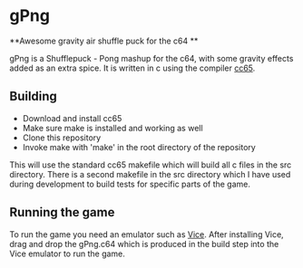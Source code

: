 gPng
====

**Awesome gravity air shuffle puck for the c64
**

gPng is a Shufflepuck - Pong mashup for the c64, with some gravity effects added as an extra spice. It is written in c using the compiler [cc65](http://www.cc65.org).
 
## Building
* Download and install cc65
* Make sure make is installed and working as well
* Clone this repository
* Invoke make with 'make' in the root directory of the repository

This will use the standard cc65 makefile which will build all c files in the src directory. There is a second makefile in the src directory which I have used during development to build tests for specific parts of the game.

## Running the game
To run the game you need an emulator such as [Vice](http://www.viceteam.org). After installing Vice, drag and drop the gPng.c64 which is produced in the build step into the Vice emulator to run the game.
